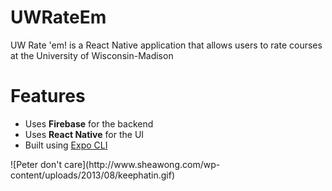 # UWRateEm
<p>UW Rate 'em! is a React Native application that allows users to rate courses at the University of Wisconsin-Madison

# Features
<ul>
<li>Uses <b>Firebase</b> for the backend</li>
<li>Uses <b>React Native</b> for the UI</li>
<li>Built using <a href="https://expo.io/tools#cli">Expo CLI</a>
</ul>
![Peter don't care](http://www.sheawong.com/wp-content/uploads/2013/08/keephatin.gif)
